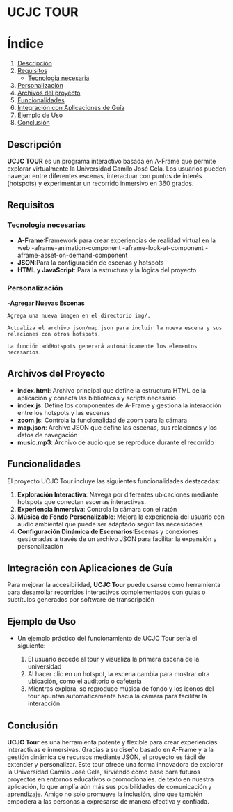 # UCJC TOUR 

# Índice

1. [Descripción](#descripción)
2. [Requisitos](#requisitos)
   - [Tecnologia necesaria](#tecnologia-necesaria)
3. [Personalización](#personalización)
4. [Archivos del proyecto](#archivos-del-proyecto)
5. [Funcionalidades](#funcionalidades)
6. [Integración con Aplicaciones de Guía](#integración-con-aplicaciones-de-guía)
7. [Ejemplo de Uso](#ejemplo-de-uso)
8. [Conclusión](#conclusión)


## Descripción

**UCJC TOUR** es un programa interactivo basada en A-Frame que permite explorar virtualmente la Universidad Camilo José Cela. Los usuarios pueden navegar entre diferentes escenas, interactuar con puntos de interés (hotspots) y experimentar un recorrido inmersivo en 360 grados.

## Requisitos
### Tecnologia necesarias

- **A-Frame**:Framework para crear experiencias de realidad virtual en la web
  -aframe-animation-component
  -aframe-look-at-component
  -aframe-asset-on-demand-component
- **JSON**:Para la configuración de escenas y hotspots
- **HTML y JavaScript**: Para la estructura y la lógica del proyecto
  
### Personalización

-**Agregar Nuevas Escenas**

    Agrega una nueva imagen en el directorio img/.
    
    Actualiza el archivo json/map.json para incluir la nueva escena y sus relaciones con otros hotspots.
    
    La función addHotspots generará automáticamente los elementos necesarios.

## Archivos del Proyecto
- **index.html**: Archivo principal que define la estructura HTML de la aplicación y conecta las bibliotecas y scripts necesario
- **index.js**: Define los componentes de A-Frame y gestiona la interacción entre los hotspots y las escenas
- **zoom.js**: Controla la funcionalidad de zoom para la cámara
- **map.json**: Archivo JSON que define las escenas, sus relaciones y los datos de navegación
- **music.mp3**: Archivo de audio que se reproduce durante el recorrido

## Funcionalidades

El proyecto UCJC Tour incluye las siguientes funcionalidades destacadas:
1. **Exploración Interactiva**: Navega por diferentes ubicaciones mediante hotspots que conectan escenas interactivas.
2. **Experiencia Inmersiva**: Controla la cámara con el ratón
3. **Música de Fondo Personalizable**: Mejora la experiencia del usuario con audio ambiental que puede ser adaptado según las necesidades
4. **Configuración Dinámica de Escenarios**:Escenas y conexiones gestionadas a través de un archivo JSON para facilitar la expansión y personalización

## Integración con Aplicaciones de Guía
Para mejorar la accesibilidad, **UCJC Tour** puede usarse como herramienta para desarrollar recorridos interactivos complementados con guías o subtítulos generados por software de transcripción

## Ejemplo de Uso
- Un ejemplo práctico del funcionamiento de UCJC Tour sería el siguiente:
  
  1. El usuario accede al tour y visualiza la primera escena de la universidad
  2. Al hacer clic en un hotspot, la escena cambia para mostrar otra ubicación, como el auditorio o cafeteria
  3. Mientras explora, se reproduce música de fondo y los iconos del tour apuntan automáticamente hacia la cámara para facilitar la interacción.

## Conclusión
  **UCJC Tour** es una herramienta potente y flexible para crear experiencias interactivas e inmersivas. Gracias a su diseño basado en A-Frame y a la gestión dinámica de recursos mediante JSON, el proyecto es fácil de extender y personalizar. Este tour ofrece una forma innovadora de explorar la Universidad Camilo José Cela, sirviendo como base para futuros proyectos en entornos educativos o promocionales.
de texto en nuestra aplicación, lo que amplía aún más sus posibilidades de comunicación y aprendizaje. Amigo no solo promueve la inclusión, sino que también empodera a las personas a expresarse de manera efectiva y confiada.
